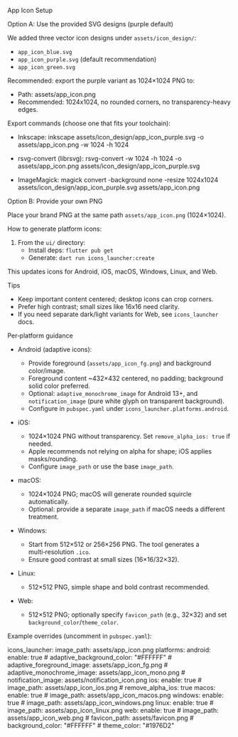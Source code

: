 App Icon Setup

Option A: Use the provided SVG designs (purple default)

We added three vector icon designs under `assets/icon_design/`:

- `app_icon_blue.svg`
- `app_icon_purple.svg` (default recommendation)
- `app_icon_green.svg`

Recommended: export the purple variant as 1024×1024 PNG to:

- Path: assets/app_icon.png
- Recommended: 1024x1024, no rounded corners, no transparency-heavy edges.

Export commands (choose one that fits your toolchain):

- Inkscape:
  inkscape assets/icon_design/app_icon_purple.svg -o assets/app_icon.png -w 1024 -h 1024

- rsvg-convert (librsvg):
  rsvg-convert -w 1024 -h 1024 -o assets/app_icon.png assets/icon_design/app_icon_purple.svg

- ImageMagick:
  magick convert -background none -resize 1024x1024 assets/icon_design/app_icon_purple.svg assets/app_icon.png

Option B: Provide your own PNG

Place your brand PNG at the same path `assets/app_icon.png` (1024×1024).

How to generate platform icons:

1) From the `ui/` directory:
   - Install deps: `flutter pub get`
   - Generate: `dart run icons_launcher:create`

This updates icons for Android, iOS, macOS, Windows, Linux, and Web.

Tips

- Keep important content centered; desktop icons can crop corners.
- Prefer high contrast; small sizes like 16x16 need clarity.
- If you need separate dark/light variants for Web, see `icons_launcher` docs.

Per‑platform guidance

- Android (adaptive icons):
  - Provide foreground (`assets/app_icon_fg.png`) and background color/image.
  - Foreground content ~432×432 centered, no padding; background solid color preferred.
  - Optional: `adaptive_monochrome_image` for Android 13+, and `notification_image` (pure white glyph on transparent background).
  - Configure in `pubspec.yaml` under `icons_launcher.platforms.android`.

- iOS:
  - 1024×1024 PNG without transparency. Set `remove_alpha_ios: true` if needed.
  - Apple recommends not relying on alpha for shape; iOS applies masks/rounding.
  - Configure `image_path` or use the base `image_path`.

- macOS:
  - 1024×1024 PNG; macOS will generate rounded squircle automatically.
  - Optional: provide a separate `image_path` if macOS needs a different treatment.

- Windows:
  - Start from 512×512 or 256×256 PNG. The tool generates a multi‑resolution `.ico`.
  - Ensure good contrast at small sizes (16×16/32×32).

- Linux:
  - 512×512 PNG, simple shape and bold contrast recommended.

- Web:
  - 512×512 PNG; optionally specify `favicon_path` (e.g., 32×32) and set `background_color`/`theme_color`.

Example overrides (uncomment in `pubspec.yaml`):

icons_launcher:
  image_path: assets/app_icon.png
  platforms:
    android:
      enable: true
      # adaptive_background_color: "#FFFFFF"
      # adaptive_foreground_image: assets/app_icon_fg.png
      # adaptive_monochrome_image: assets/app_icon_mono.png
      # notification_image: assets/notification_icon.png
    ios:
      enable: true
      # image_path: assets/app_icon_ios.png
      # remove_alpha_ios: true
    macos:
      enable: true
      # image_path: assets/app_icon_macos.png
    windows:
      enable: true
      # image_path: assets/app_icon_windows.png
    linux:
      enable: true
      # image_path: assets/app_icon_linux.png
    web:
      enable: true
      # image_path: assets/app_icon_web.png
      # favicon_path: assets/favicon.png
      # background_color: "#FFFFFF"
      # theme_color: "#1976D2"
